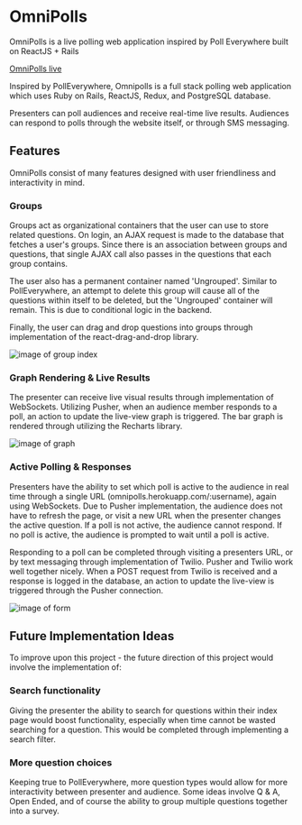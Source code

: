 # OmniPolls

OmniPolls is a live polling web application inspired by Poll Everywhere built on ReactJS + Rails

[OmniPolls live][heroku]

[heroku]: https://omnipolls.herokuapp.com/#/

Inspired by PollEverywhere, Omnipolls is a full stack polling web application which uses Ruby on Rails, ReactJS, Redux, and PostgreSQL database.

Presenters can poll audiences and receive real-time live results. Audiences can respond to polls through the website itself, or through SMS messaging.

## Features

OmniPolls consist of many features designed with user friendliness and interactivity in mind.

### Groups

Groups act as organizational containers that the user can use to store related questions. On login, an AJAX request is made to the database that fetches a user's groups. Since there is an association between groups and questions, that single AJAX call also passes in the questions that each group contains.

The user also has a permanent container named 'Ungrouped'. Similar to PollEverywhere, an attempt to delete this group will cause all of the questions within itself to be deleted, but the 'Ungrouped' container will remain. This is due to conditional logic in the backend.

Finally, the user can drag and drop questions into groups through implementation of the react-drag-and-drop library.

![image of group index](doc/pictures/groups.png)

### Graph Rendering & Live Results

The presenter can receive live visual results through implementation of WebSockets. Utilizing Pusher, when an audience member responds to a poll, an action to update the live-view graph is triggered. The bar graph is rendered through utilizing the Recharts library.

![image of graph](doc/pictures/graph.png)


### Active Polling & Responses

Presenters have the ability to set which poll is active to the audience in real time through a single URL (omnipolls.herokuapp.com/:username), again using WebSockets. Due to Pusher implementation, the audience does not have to refresh the page, or visit a new URL when the presenter changes the active question. If a poll is not active, the audience cannot respond. If no poll is active, the audience is prompted to wait until a poll is active.

Responding to a poll can be completed through visiting a presenters URL, or by text messaging through implementation of Twilio. Pusher and Twilio work well together nicely. When a POST request from Twilio is received and a response is logged in the database, an action to update the live-view is triggered through the Pusher connection.

![image of form](doc/pictures/form.png)

## Future Implementation Ideas

To improve upon this project - the future direction of this project would involve the implementation of:

### Search functionality

Giving the presenter the ability to search for questions within their index page would boost functionality, especially when time cannot be wasted searching for a question. This would be completed through implementing a search filter.

### More question choices

Keeping true to PollEverywhere, more question types would allow for more interactivity between presenter and audience. Some ideas involve Q & A, Open Ended, and of course the ability to group multiple questions together into a survey.
